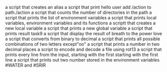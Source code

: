 a script that creates an alias
a script that print hello user
add /action to path./action
a script that counts the number of directories in the path
a script that prints the list of environment variables
a script that prints local variables, environment variables and its functions
a scriptt that creates a new local variable
a script that prints a new global variable
a script that prints result
task9
a script that display the result of breath to the power love
a script that converts from binary to decimal
a script that prints all possible combinations of two letters except"oo"
a script that prints a number in two decimal places
a script to encode and decode a file using rot13
a script that prints every line from the input, starting with the first starting with the first line
a script that prints out two number stored in the environment variables #WATER and #SRIR

